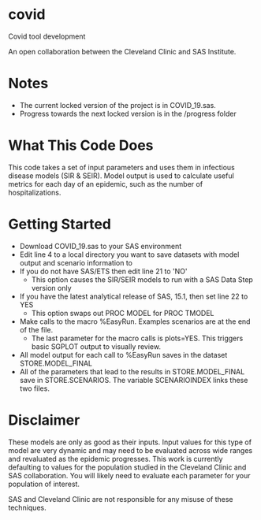 # covid
Covid tool development

An open collaboration between the Cleveland Clinic and SAS Institute.

# Notes
- The current locked version of the project is in COVID_19.sas.
- Progress towards the next locked version is in the /progress folder

# What This Code Does
This code takes a set of input parameters and uses them in infectious disease models (SIR & SEIR).  Model output is used to calculate useful metrics for each day of an epidemic, such as the number of hospitalizations.  

# Getting Started
- Download COVID_19.sas to your SAS environment
- Edit line 4 to a local directory you want to save datasets with model output and scenario information to
- If you do not have SAS/ETS then edit line 21 to 'NO'
    - This option causes the SIR/SEIR models to run with a SAS Data Step version only
- If you have the latest analytical release of SAS, 15.1, then set line 22 to YES
    - This option swaps out PROC MODEL for PROC TMODEL
- Make calls to the macro %EasyRun.  Examples scenarios are at the end of the file.
    - The last parameter for the macro calls is plots=YES.  This triggers basic SGPLOT output to visually review. 
- All model output for each call to %EasyRun saves in the dataset STORE.MODEL_FINAL
- All of the parameters that lead to the results in STORE.MODEL_FINAL save in STORE.SCENARIOS.  The variable SCENARIOINDEX links these two files.

# Disclaimer
These models are only as good as their inputs. Input values for this type of model are very dynamic and may need to be evaluated across wide ranges and revaluated as the epidemic progresses.  This work is currently defaulting to values for the population studied in the Cleveland Clinic and SAS collaboration.  You will likely need to evaluate each parameter for your population of interest.

SAS and Cleveland Clinic are not responsible for any misuse of these techniques.
